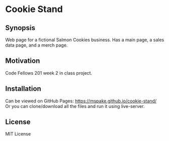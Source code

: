 # Cookie Stand  
  
## Synopsis  
  
Web page for a fictional Salmon Cookies business. Has a main page, a sales data page, and a merch page. 
  
## Motivation  
  
Code Fellows 201 week 2 in class project.  
  
## Installation  
  
Can be viewed on GitHub Pages: https://mspake.github.io/cookie-stand/  
Or you can clone/download all the files and run it using live-server.  
  
## License  
  
MIT License  